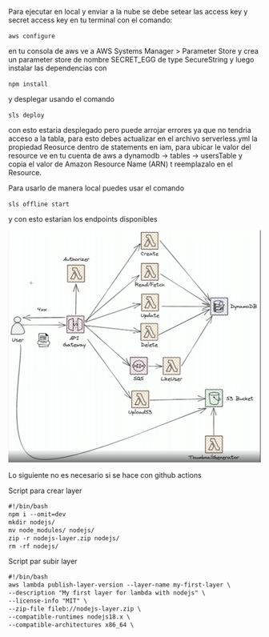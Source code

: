 Para ejecutar en local y enviar a la nube se debe setear las access key y secret access key en tu terminal con el comando:

`aws configure`

en tu consola de aws ve a AWS Systems Manager > Parameter Store y crea un parameter store de nombre SECRET_EGG de type SecureString
y luego instalar las dependencias con

`npm install`

y desplegar usando el comando

`sls deploy`

con esto estaria desplegado pero puede arrojar errores ya que no tendria acceso a la tabla, para esto debes actualizar en el archivo serverless.yml la propiedad Reosurce dentro de statements en iam, para ubicar le valor del resource ve en tu cuenta de aws a dynamodb -> tables -> usersTable y copia el valor de Amazon Resource Name (ARN) t reemplazalo en el Resource.

Para usarlo de manera local puedes usar el comando

`sls offline start`

y con esto estarian los endpoints disponibles

![alt text](image.png)

Lo siguiente no es necesario si se hace con github actions

Script para crear layer

```
#!/bin/bash
npm i --omit=dev
mkdir nodejs/
mv node_modules/ nodejs/
zip -r nodejs-layer.zip nodejs/
rm -rf nodejs/
```

Script par subir layer

```
#!/bin/bash
aws lambda publish-layer-version --layer-name my-first-layer \
--description "My first layer for lambda with nodejs" \
--license-info "MIT" \
--zip-file fileb://nodejs-layer.zip \
--compatible-runtimes nodejs18.x \
--compatible-architectures x86_64 \
```
